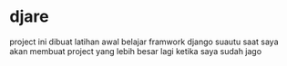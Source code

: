# djare

project ini dibuat latihan awal belajar framwork django
suautu saat saya akan membuat project yang lebih besar lagi ketika saya sudah jago
